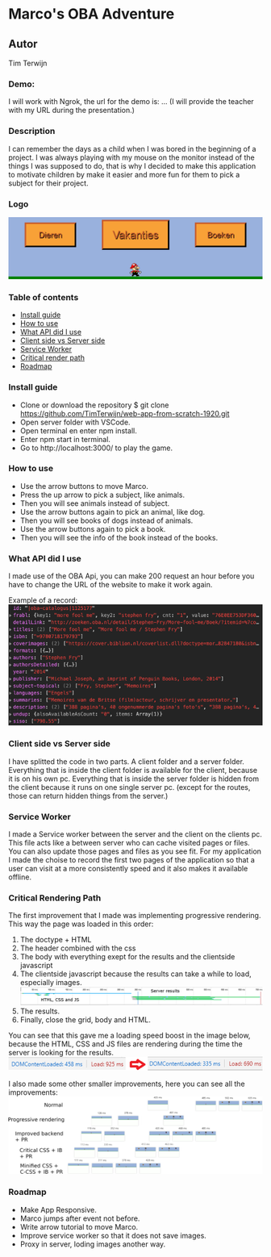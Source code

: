 # Marco's OBA Adventure

## Autor
Tim Terwijn

### Demo:
I will work with Ngrok, the url for the demo is: ... (I will provide the teacher with my URL during the presentation.)

### Description
I can remember the days as a child when I was bored in the beginning of a project. I was always playing with my mouse on the monitor instead of the things I was supposed to do, that is why I decided to make this application to motivate children by make it easier and more fun for them to pick a subject for their project.

### Logo
![Logo](/client/static/img/logo.png)

### Table of contents
* [Install guide](#install-guide)
* [How to use](#how-to-use)
* [What API did I use](#what-api-did-i-use)
* [Client side vs Server side](#client-side-vs-server-side)
* [Service Worker](#service-worker)
* [Critical render path](#critical-render-path)
* [Roadmap](#roadmap)

### Install guide
* Clone or download the repository $ git clone https://github.com/TimTerwijn/web-app-from-scratch-1920.git
* Open server folder with VSCode.
* Open terminal en enter npm install.
* Enter npm start in terminal.
* Go to http://localhost:3000/ to play the game.

### How to use
* Use the arrow buttons to move Marco.  
* Press the up arrow to pick a subject, like animals.  
* Then you will see animals instead of subject.  
* Use the arrow buttons again to pick an animal, like dog.  
* Then you will see books of dogs instead of animals.  
* Use the arrow buttons again to pick a book.  
* Then you will see the info of the book instead of the books.  

<!-- What external data source is featured in your project and what are its properties 🌠 -->
### What API did I use
I made use of the OBA Api, you can make 200 request an hour before you have to change the URL of the website to make it work again.  

Example of a record:  
![API](/client/static/img/API.PNG)

### Client side vs Server side
I have splitted the code in two parts. A client folder and a server folder.  
Everything that is inside the client folder is available for the client, because it is on his own pc.
Everything that is inside the server folder is hidden from the client because it runs on one single server pc. (except for the routes, those can return hidden things from the server.) 

### Service Worker
I made a Service worker between the server and the client on the clients pc. This file acts like a between server who can cache visited pages or files. You can also update those pages and files as you see fit. For my application I made the choise to record the first two pages of the application so that a user can visit at a more consistently speed and it also makes it available offline.

### Critical Rendering Path
The first improvement that I made was implementing progressive rendering. This way the page was loaded in this order:  
1. The doctype + HTML
2. The header combined with the css
3. The body with everything exept for the results and the clientside javascript
4. The clientside javascript because the results can take a while to load, especially images.  
![progressive rendering2](/docs/img/progressive-rendering2.png)
5. The results.
6. Finally, close the grid, body and HTML.  

You can see that this gave me a loading speed boost in the image below, because the HTML, CSS and JS files are rendering during the time the server is looking for the results.  
![progressive rendering](/docs/img/progressive-rendering.png)

I also made some other smaller improvements, here you can see all the improvements:
![progressive rendering](/docs/img/progressive-rendering-all.png)

### Roadmap
* Make App Responsive.
* Marco jumps after event not before.
* Write arrow tutorial to move Marco. 
* Improve service worker so that it does not save images.
* Proxy in server, loding images another way. 

